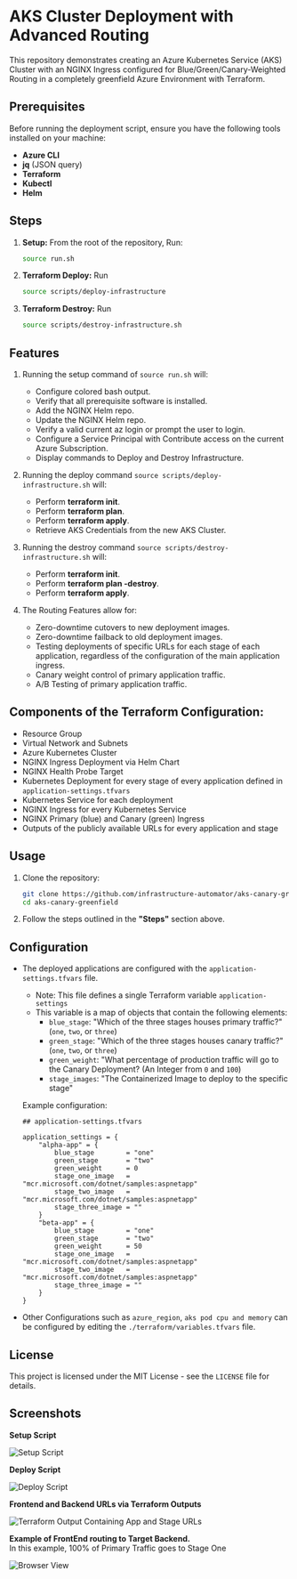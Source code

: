 # AKS Cluster Deployment with Advanced Routing

This repository demonstrates creating an Azure Kubernetes Service (AKS) Cluster with an NGINX Ingress configured for Blue/Green/Canary-Weighted Routing in a completely greenfield Azure Environment with Terraform.

## Prerequisites

Before running the deployment script, ensure you have the following tools installed on your machine:

- **Azure CLI**
- **jq** (JSON query)
- **Terraform**
- **Kubectl**
- **Helm**

## Steps

1. **Setup:** From the root of the repository, Run: 
    ```bash
    source run.sh
    ```

1. **Terraform Deploy:** Run
    ```bash
    source scripts/deploy-infrastructure
    ```

1. **Terraform Destroy:** Run
    ```bash
    source scripts/destroy-infrastructure.sh
    ```

## Features
1. Running the setup command of `source run.sh` will:
    - Configure colored bash output.
    - Verify that all prerequisite software is installed.
    - Add the NGINX Helm repo.
    - Update the NGINX Helm repo.
    - Verify a valid current az login or prompt the user to login.
    - Configure a Service Principal with Contribute access on the current Azure Subscription.
    - Display commands to Deploy and Destroy Infrastructure.

1. Running the deploy command `source scripts/deploy-infrastructure.sh` will:
    - Perform **terraform init**.
    - Perform **terraform plan**.
    - Perform **terraform apply**.
    - Retrieve AKS Credentials from the new AKS Cluster.

1. Running the destroy command `source scripts/destroy-infrastructure.sh` will:
    - Perform **terraform init**.
    - Perform **terraform plan -destroy**.
    - Perform **terraform apply**.

1. The Routing Features allow for:
    - Zero-downtime cutovers to new deployment images.
    - Zero-downtime failback to old deployment images.
    - Testing deployments of specific URLs for each stage of each application, regardless of the configuration of the main application ingress.
    - Canary weight control of primary application traffic.
    - A/B Testing of primary application traffic.

## Components of the Terraform Configuration:
- Resource Group
- Virtual Network and Subnets
- Azure Kubernetes Cluster
- NGINX Ingress Deployment via Helm Chart
- NGINX Health Probe Target
- Kubernetes Deployment for every stage of every application defined in `application-settings.tfvars`
- Kubernetes Service for each deployment
- NGINX Ingress for every Kubernetes Service
- NGINX Primary (blue) and Canary (green) Ingress
- Outputs of the publicly available URLs for every application and stage


## Usage

1. Clone the repository:
   ```bash
   git clone https://github.com/infrastructure-automator/aks-canary-greenfield.git
   cd aks-canary-greenfield
1. Follow the steps outlined in the **"Steps"** section above.


## Configuration
- The deployed applications are configured with the `application-settings.tfvars` file.  
    - Note: This file defines a single Terraform variable `application-settings`
    - This variable is a map of objects that contain the following elements:
        - `blue_stage`: "Which of the three stages houses primary traffic?" (`one`, `two`, or `three`)
        - `green_stage`: "Which of the three stages houses canary traffic?" (`one`, `two`, or `three`)
        - `green_weight`: "What percentage of production traffic will go to the Canary Deployment? (An Integer from `0` and `100`)
        - `stage_images`: "The Containerized Image to deploy to the specific stage"

    Example configuration:

    ```hcl
    ## application-settings.tfvars

    application_settings = {
        "alpha-app" = {
            blue_stage        = "one"
            green_stage       = "two"
            green_weight      = 0
            stage_one_image   = "mcr.microsoft.com/dotnet/samples:aspnetapp"
            stage_two_image   = "mcr.microsoft.com/dotnet/samples:aspnetapp"
            stage_three_image = ""
        }
        "beta-app" = {
            blue_stage        = "one"
            green_stage       = "two"
            green_weight      = 50
            stage_one_image   = "mcr.microsoft.com/dotnet/samples:aspnetapp"
            stage_two_image   = "mcr.microsoft.com/dotnet/samples:aspnetapp"
            stage_three_image = ""
        }
    }
    ```

- Other Configurations such as `azure_region`, `aks pod cpu and memory` can be configured by editing the `./terraform/variables.tfvars` file. 


## License
This project is licensed under the MIT License - see the `LICENSE` file for details.

## Screenshots
**Setup Script**

![Setup Script](https://github.com/infrastructure-automator/aks-canary-greenfield/blob/main/screenshots/setup-script.png?raw=true)

**Deploy Script**

![Deploy Script](https://github.com/infrastructure-automator/aks-canary-greenfield/blob/main/screenshots/deploy-script.png?raw=true)

**Frontend and Backend URLs via Terraform Outputs**

![Terraform Output Containing App and Stage URLs](https://github.com/infrastructure-automator/aks-canary-greenfield/blob/main/screenshots/outputs.png?raw=true)

**Example of FrontEnd routing to Target Backend.**  
In this example, 100% of Primary Traffic goes to Stage One

![Browser View](https://github.com/infrastructure-automator/aks-canary-greenfield/blob/main/screenshots/alpha-app-frontend-backend.png?raw=true)